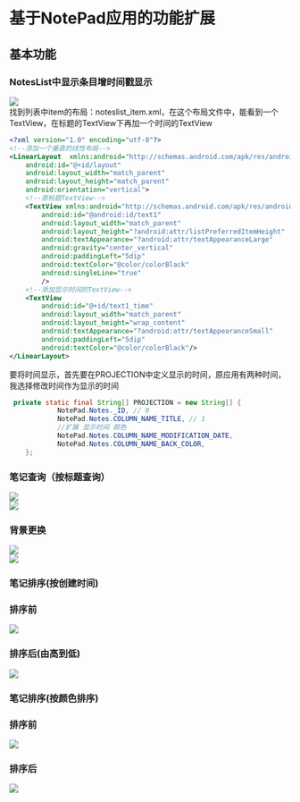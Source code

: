 ﻿# 基于NotePad应用的功能扩展

## 基本功能
### NotesList中显示条目增时间戳显示<br>
![](https://github.com/BornTW/android-NotePad/blob/master/Images/time.PNG)<br>
找到列表中item的布局：noteslist_item.xml，在这个布局文件中，能看到一个TextView，在标题的TextView下再加一个时间的TextView
```xml
<?xml version="1.0" encoding="utf-8"?>
<!--添加一个垂直的线性布局-->
<LinearLayout  xmlns:android="http://schemas.android.com/apk/res/android"
    android:id="@+id/layout"
    android:layout_width="match_parent"
    android:layout_height="match_parent"
    android:orientation="vertical">
    <!--原标题TextView-->
    <TextView xmlns:android="http://schemas.android.com/apk/res/android"
        android:id="@android:id/text1"
        android:layout_width="match_parent"
        android:layout_height="?android:attr/listPreferredItemHeight"
        android:textAppearance="?android:attr/textAppearanceLarge"
        android:gravity="center_vertical"
        android:paddingLeft="5dip"
        android:textColor="@color/colorBlack"
        android:singleLine="true"
        />
    <!--添加显示时间的TextView-->
    <TextView
        android:id="@+id/text1_time"
        android:layout_width="match_parent"
        android:layout_height="wrap_content"
        android:textAppearance="?android:attr/textAppearanceSmall"
        android:paddingLeft="5dip"
        android:textColor="@color/colorBlack"/>
</LinearLayout>
```

要将时间显示，首先要在PROJECTION中定义显示的时间，原应用有两种时间，我选择修改时间作为显示的时间<br>
```java
 private static final String[] PROJECTION = new String[] {
            NotePad.Notes._ID, // 0
            NotePad.Notes.COLUMN_NAME_TITLE, // 1
            //扩展 显示时间 颜色
            NotePad.Notes.COLUMN_NAME_MODIFICATION_DATE,
            NotePad.Notes.COLUMN_NAME_BACK_COLOR, 
    };
```

### 笔记查询（按标题查询）<br>
![](https://github.com/BornTW/android-NotePad/blob/master/Images/search1.PNG)<br>
![](https://github.com/BornTW/android-NotePad/blob/master/Images/search2.PNG)<br>



### 背景更换<br>
![](https://github.com/BornTW/android-NotePad/blob/master/Images/background1.PNG)<br>
![](https://github.com/BornTW/android-NotePad/blob/master/Images/background2.PNG)<br>

### 笔记排序(按创建时间)<br>
### 排序前<br>
![](https://github.com/BornTW/android-NotePad/blob/master/Images/timesort-before.PNG)<br>
### 排序后(由高到低)<br>
![](https://github.com/BornTW/android-NotePad/blob/master/Images/time-after.PNG)<br>


### 笔记排序(按颜色排序)<br>
### 排序前<br>
![](https://github.com/BornTW/android-NotePad/blob/master/Images/timesort.PNG)<br>
### 排序后<br>

![](https://github.com/BornTW/android-NotePad/blob/master/Images/timesort-before.PNG)<br>
